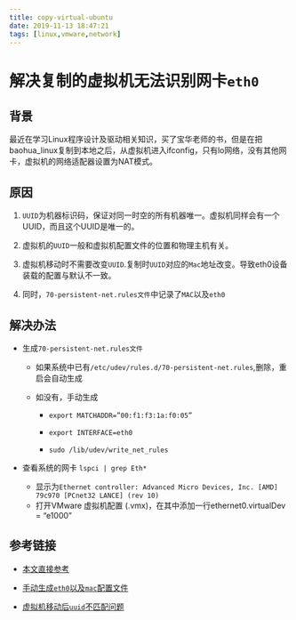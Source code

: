 ```yaml
---
title: copy-virtual-ubuntu
date: 2019-11-13 18:47:21
tags: [linux,vmware,network]
---
```


# 解决复制的虚拟机无法识别网卡`eth0`

## 背景

最近在学习Linux程序设计及驱动相关知识，买了宝华老师的书，但是在把baohua_linux复制到本地之后，从虚拟机进入ifconfig，只有lo网络，没有其他网卡，虚拟机的网络适配器设置为NAT模式。
<!--more-->
## 原因

1. `UUID`为机器标识码，保证对同一时空的所有机器唯一。虚拟机同样会有一个UUID，而且这个UUID是唯一的。

2. 虚拟机的`UUID`一般和虚拟机配置文件的位置和物理主机有关。

3. 虚拟机移动时不需要改变`UUID`.复制时`UUID`对应的`Mac`地址改变。导致eth0设备装载的配置与默认不一致。

4. 同时，`70-persistent-net.rules文件`中记录了`MAC`以及`eth0`

## 解决办法

- 生成`70-persistent-net.rules文件`

  - 如果系统中已有`/etc/udev/rules.d/70-persistent-net.rules`,删除，重启会自动生成
  - 如没有，手动生成

    - `export MATCHADDR=”00:f1:f3:1a:f0:05”`

    - `export INTERFACE=eth0`

    - `sudo /lib/udev/write_net_rules`
- 查看系统的网卡 `lspci | grep Eth*` 

  - 显示为`Ethernet controller: Advanced Micro Devices, Inc. [AMD] 79c970 [PCnet32 LANCE] (rev 10)`
  - 打开VMware 虚拟机配置 (.vmx)，在其中添加一行ethernet0.virtualDev = “e1000”


## 参考链接

- [本文直接参考](https://blog.csdn.net/five0918/article/details/72782531)

- [手动生成`eth0`以及`mac`配置文件](https://blog.csdn.net/gw85047034/article/details/50978490)

- [虚拟机移动后`uuid`不匹配问题](https://blog.51cto.com/bfe99/900977)